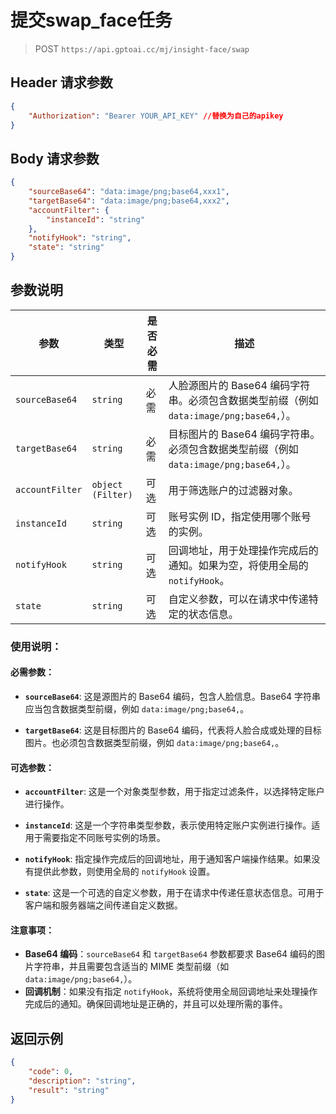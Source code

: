 # 提交swap_face任务
>POST `https://api.gptoai.cc/mj/insight-face/swap`

## Header 请求参数
```json
{
    "Authorization": "Bearer YOUR_API_KEY" //替换为自己的apikey
}
```
## Body 请求参数
```json
{
    "sourceBase64": "data:image/png;base64,xxx1",
    "targetBase64": "data:image/png;base64,xxx2",
    "accountFilter": {
        "instanceId": "string"
    },
    "notifyHook": "string",
    "state": "string"
}
```
## 参数说明

| 参数              | 类型                | 是否必需 | 描述                                                                                                                    |
|-------------------|---------------------|----------|-------------------------------------------------------------------------------------------------------------------------|
| `sourceBase64`    | `string`            | 必需     | 人脸源图片的 Base64 编码字符串。必须包含数据类型前缀（例如 `data:image/png;base64,`）。                                                                       |
| `targetBase64`    | `string`            | 必需     | 目标图片的 Base64 编码字符串。必须包含数据类型前缀（例如 `data:image/png;base64,`）。                                                                         |
| `accountFilter`   | `object (Filter)`   | 可选     | 用于筛选账户的过滤器对象。                                                                                              |
| `instanceId`      | `string`            | 可选     | 账号实例 ID，指定使用哪个账号的实例。                                                                                   |
| `notifyHook`      | `string`            | 可选     | 回调地址，用于处理操作完成后的通知。如果为空，将使用全局的 `notifyHook`。                                                                                      |
| `state`           | `string`            | 可选     | 自定义参数，可以在请求中传递特定的状态信息。                                                                            

### 使用说明：

#### 必需参数：

- **`sourceBase64`**: 这是源图片的 Base64 编码，包含人脸信息。Base64 字符串应当包含数据类型前缀，例如 `data:image/png;base64,`。

- **`targetBase64`**: 这是目标图片的 Base64 编码，代表将人脸合成或处理的目标图片。也必须包含数据类型前缀，例如 `data:image/png;base64,`。

#### 可选参数：

- **`accountFilter`**: 这是一个对象类型参数，用于指定过滤条件，以选择特定账户进行操作。
  
- **`instanceId`**: 这是一个字符串类型参数，表示使用特定账户实例进行操作。适用于需要指定不同账号实例的场景。

- **`notifyHook`**: 指定操作完成后的回调地址，用于通知客户端操作结果。如果没有提供此参数，则使用全局的 `notifyHook` 设置。

- **`state`**: 这是一个可选的自定义参数，用于在请求中传递任意状态信息。可用于客户端和服务器端之间传递自定义数据。

#### 注意事项：

- **Base64 编码**：`sourceBase64` 和 `targetBase64` 参数都要求 Base64 编码的图片字符串，并且需要包含适当的 MIME 类型前缀（如 `data:image/png;base64,`）。
- **回调机制**：如果没有指定 `notifyHook`，系统将使用全局回调地址来处理操作完成后的通知。确保回调地址是正确的，并且可以处理所需的事件。

## 返回示例
```json
{
    "code": 0,
    "description": "string",
    "result": "string"
}
```